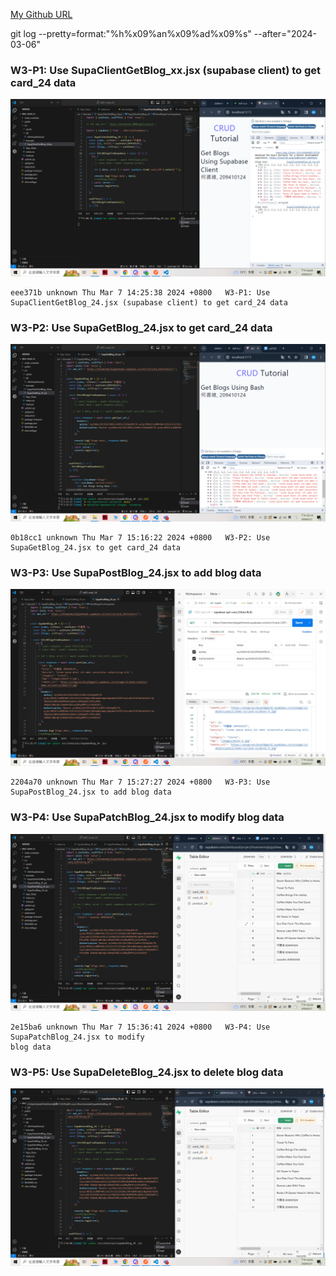 [My Github URL](https://github.com/209410124/1122-wp2-2N-24.git)

git log --pretty=format:"%h%x09%an%x09%ad%x09%s" --after="2024-03-06"

### W3-P1: Use SupaClientGetBlog_xx.jsx (supabase client) to get card_24 data
 
![](w3-p1.png)

```
eee371b unknown Thu Mar 7 14:25:38 2024 +0800   W3-P1: Use SupaClientGetBlog_24.jsx (supabase client) to get card_24 data
```
### W3-P2: Use SupaGetBlog_24.jsx to get card_24 data
 
![](w3-p2.png)
```
0b18cc1 unknown Thu Mar 7 15:16:22 2024 +0800   W3-P2: Use SupaGetBlog_24.jsx to get card_24 data
```

### W3-P3: Use SupaPostBlog_24.jsx to add blog data
 
![](w3-p3.png)
 ```
 2204a70 unknown Thu Mar 7 15:27:27 2024 +0800   W3-P3: Use SupaPostBlog_24.jsx to add blog data
 ```
 ### W3-P4: Use SupaPatchBlog_24.jsx to modify blog data
 
![](w3-p4.png)
```
2e15ba6 unknown Thu Mar 7 15:36:41 2024 +0800   W3-P4: Use SupaPatchBlog_24.jsx to modify 
blog data
```

### W3-P5: Use SupaDeleteBlog_24.jsx to delete blog data
 
![](w3-p5.png)
